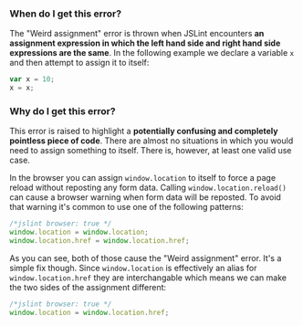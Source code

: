 <!---
{
    "titles": [
        "Weird assignment"
    ],
    "slugs": [
        "weird-assignment"
    ],
    "linters": [
        "jslint"
    ],
    "author": "jallardice"
}
-->

### When do I get this error?

The "Weird assignment" error is thrown when JSLint encounters **an assignment
expression in which the left hand side and right hand side expressions are the
same**. In the following example we declare a variable `x` and then attempt to
assign it to itself:

<!---
{
    "linter": "jslint"
}
-->
```javascript
var x = 10;
x = x;
```

### Why do I get this error?

This error is raised to highlight a **potentially confusing and completely
pointless piece of code**. There are almost no situations in which you would
need to assign something to itself. There is, however, at least one valid use
case.

In the browser you can assign `window.location` to itself to force a page reload
without reposting any form data. Calling `window.location.reload()` can cause a
browser warning when form data will be reposted. To avoid that warning it's
common to use one of the following patterns:

<!---
{
    "linter": "jslint"
}
-->
```javascript
/*jslint browser: true */
window.location = window.location;
window.location.href = window.location.href;
```

As you can see, both of those cause the "Weird assignment" error. It's a simple
fix though. Since `window.location` is effectively an alias for
`window.location.href` they are interchangable which means we can make the two
sides of the assignment different:

<!---
{
    "linter": "jslint"
}
-->
```javascript
/*jslint browser: true */
window.location = window.location.href;
```
